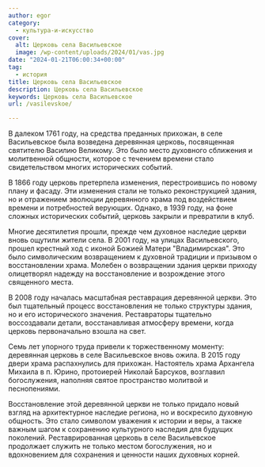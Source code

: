 ```yaml
---
author: egor
category:
  - культура-и-искусство
cover:
  alt: Церковь села Васильевское
  image: /wp-content/uploads/2024/01/vas.jpg
date: "2024-01-21T06:00:34+00:00"
tag:
  - история
title: Церковь села Васильевское
description: Церковь села Васильевское
keywords: Церковь села Васильевское
url: /vasilevskoe/

---
```

В далеком 1761 году, на средства преданных прихожан, в селе Васильевское была возведена деревянная церковь, посвященная святителю Василию Великому. Это было место духовного сближения и молитвенной общности, которое с течением времени стало свидетельством многих исторических событий.

В 1866 году церковь претерпела изменения, перестроившись по новому плану и фасаду. Эти изменения стали не только реконструкцией здания, но и отражением эволюции деревянного храма под воздействием времени и потребностей верующих. Однако, в 1939 году, на фоне сложных исторических событий, церковь закрыли и превратили в клуб.

Многие десятилетия прошли, прежде чем духовное наследие церкви вновь ощутили жители села. В 2001 году, на улицах Васильевского, прошел крестный ход с иконой Божией Матери "Владимирская". Это было символическим возвращением к духовной традиции и призывом о восстановлении храма. Молебен о возвращении здания церкви приходу олицетворял надежду на восстановление и возрождение этого священного места.

В 2008 году началась масштабная реставрация деревянной церкви. Это был тщательный процесс восстановления не только структуры здания, но и его исторического значения. Реставраторы тщательно воссоздавали детали, восстанавливая атмосферу времени, когда церковь первоначально взошла на свет.

Семь лет упорного труда привели к торжественному моменту: деревянная церковь в селе Васильевское вновь ожила. В 2015 году двери храма распахнулись для прихожан. Настоятель храма Архангела Михаила в п. Юрино, протоиерей Николай Барсуков, возглавил богослужения, наполняя святое пространство молитвой и песнопениями.

Восстановление этой деревянной церкви не только придало новый взгляд на архитектурное наследие региона, но и воскресило духовную общность. Это стало символом уважения к истории и веры, а также важным шагом к сохранению культурного наследия для будущих поколений. Реставрированная церковь в селе Васильевское продолжает служить не только местом богослужения, но и вдохновением для сохранения и ценности наших духовных корней.
